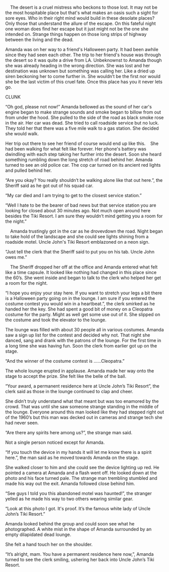     The desert is a cruel mistress who beckons to those lost. It may not be the most hospitable place but that's what makes an oasis such a sight for sore eyes. Who in their right mind would build in these desolate places? Only those that understand the allure of the escape. On this fateful night one woman does find her escape but it just might not be the one she intended on. Strange things happen on those long strips of highway between the living and the dead.


Amanda was on her way to a friend's Halloween party. It had been awhile since they had seen each other. The trip to her friend's house was through the desert so it was quite a drive from LA. Unbeknownst to Amanda though she was already heading in the wrong direction. She was lost and her destination was unknown but something was calling her. Like a dried up siren beckoning her to come further in. She wouldn’t be the first nor would she be the last victim of this cruel fate. Once this place has you it never lets go. 


CLUNK


“Oh god, please not now!” Amanda bellowed as the sound of her car's engine began to make strange sounds and smoke began to billow from out from under the hood. She pulled to the side of the road as black smoke rose in the air. Her car was dead. She tried to call roadside service but no luck. They told her that there was a five mile walk to a gas station. She decided she would walk. 


Her trip out there to see her friend of course would end up like this.    She had been walking for what felt like forever. Her phone's battery was dwindling with each step taking her further into the desert. Soon she heard something rumbling down the long stretch of road behind her. Amanda turned to see an old police car. The cop car turned on its ancient red lights and pulled behind her. 


“Are you okay? You really shouldn’t be walking alone like that out here.”, the Sheriff said as he got out of his squad car.


“My car died and I am trying to get to the closest service station.”


“Well I hate to be the bearer of bad news but that service station you are looking for closed about 30 minutes ago. Not much open around here besides the Tiki Resort. I am sure they wouldn’t mind getting you a room for the night.”


    Amanda trustingly got in the car as he drovevdown the road. Night began to take hold of the landscape and she could see lights shining from a roadside motel. Uncle John's Tiki Resort emblazoned on a neon sign. 


“Just tell the clerk that the Sheriff said to put you on his tab. Uncle John owes me.”


    The Sheriff dropped her off at the office and Amanda entered what felt like a time capsule. It looked like nothing had changed in this place since the 60’s. She went inside and began to talk to the clerk who helped her get a room for the night. 


“I hope you enjoy your stay here. If you want to stretch your legs a bit there is a Halloween party going on in the lounge. I am sure if you entered the costume contest you would win in a heartbeat.”, the clerk smirked as he handed her the key. She had spent a good bit of money on a Cleopatra costume for the party. Might as well get some use out of it. She slipped on the costume and took the elevator to the lounge. 


The lounge was filled with about 30 people all in various costumes. Amanda saw a sign up list for the contest and decided why not. That night she danced, sang and drank with the patrons of the lounge. For the first time in a long time she was having fun. Soon the clerk from earlier got up on the stage.


“And the winner of the costume contest is …...Cleopatra.”


The whole lounge erupted in applause. Amanda made her way onto the stage to accept the prize. She felt like the belle of the ball. 


“Your award, a permanent residence here at Uncle John’s Tiki Resort”, the clerk said as those in the lounge continued to clap and cheer. 


She didn’t truly understand what that meant but was too enamored by the crowd. That was until she saw someone strange standing in the middle of the lounge. Everyone around this man looked like they had stepped right out of the 1960’s but this man was decked out in cameras and strange tech she had never seen.


“Are there any spirits here among us?”, the strange man said.


Not a single person noticed except for Amanda. 


“If you touch the device in my hands it will let me know there is a spirit here.”, the man said as he moved towards Amanda on the stage. 


She walked closer to him and she could see the device lighting up red. He pointed a camera at Amanda and a flash went off. He looked down at the photo and his face turned pale. The strange man trembling stumbled and made his way out the exit. Amanda followed close behind him.


“See guys I told you this abandoned motel was haunted!”, the stranger yelled as he made his way to two others wearing similar gear.


“Look at this photo I got. It's proof. It’s the famous white lady of Uncle John’s Tiki Resort.” 


Amanda looked behind the group and could soon see what he photographed. A white mist in the shape of Amanda surrounded by an empty dilapidated dead lounge. 


She felt a hand touch her on the shoulder.


“It’s alright, mam. You have a permanent residence here now,”, Amanda turned to see the clerk smiling, ushering her back into Uncle John’s Tiki Resort. 